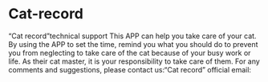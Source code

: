 # Cat-record
“Cat record”technical support
This APP can help you take care of your cat. By using the APP to set the time, remind you what you should do to prevent you from neglecting to take care of the cat because of your busy work or life. As their cat master, it is your responsibility to take care of them.
For any comments and suggestions, please contact us:“Cat record” official email:
